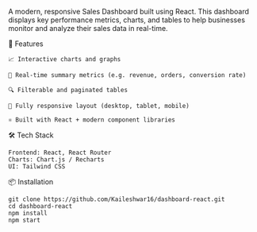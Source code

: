 A modern, responsive Sales Dashboard built using React. This dashboard displays key performance metrics, charts, and tables to help businesses monitor and analyze their sales data in real-time.

🚀 Features

    📈 Interactive charts and graphs

    🧮 Real-time summary metrics (e.g. revenue, orders, conversion rate)

    🔍 Filterable and paginated tables

    📱 Fully responsive layout (desktop, tablet, mobile)

    ⚛️ Built with React + modern component libraries
    
🛠️ Tech Stack

    Frontend: React, React Router
    Charts: Chart.js / Recharts 
    UI: Tailwind CSS
    
📦 Installation

    git clone https://github.com/Kaileshwar16/dashboard-react.git
    cd dashboard-react
    npm install
    npm start

